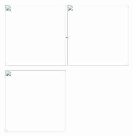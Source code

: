 <a href="https://github.com/anuraghazra/github-readme-stats">
  <img height=200 align="center" src="https://github-readme-stats.vercel.app/api?username=QuinTekno&show_icons=true&theme=neon&rank_icon=github&border_radius=20&border_color=a2fa00" />
</a>
<a href="https://github.com/anuraghazra/github-readme-stats">
  <img height=200 align="center" src="https://github-readme-stats.vercel.app/api/wakatime?username=@QuinTekno&show_icons=true&layout=compact&theme=neon&border_radius=20&border_color=a2fa00" />
</a>
<p align="left">
<a href="https://github.com/anuraghazra/convoychat">
  <img height=200 align="center" src="https://github-readme-stats-sable-seven-89.vercel.app/api/top-langs/?username=QuinTekno&layout=compact&theme=neon&langs_count=8&card_width=320&border_radius=20&border_color=a2fa00" />
</a>
</p>
